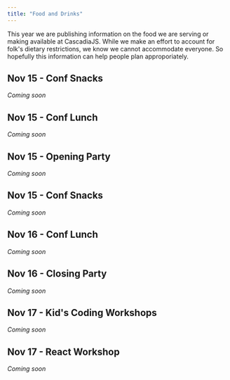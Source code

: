 ```yaml
---
title: "Food and Drinks"
---
```

This year we are publishing information on the food we are serving or making available at CascadiaJS. While we make an effort to account for folk's dietary restrictions, we know we cannot accommodate everyone. So hopefully this information can help people plan approporiately.

## Nov 15 - Conf Snacks

*Coming soon*

## Nov 15 - Conf Lunch

*Coming soon*

## Nov 15 - Opening Party

*Coming soon*

## Nov 15 - Conf Snacks

*Coming soon*

## Nov 16 - Conf Lunch

*Coming soon*

## Nov 16 - Closing Party

*Coming soon*

## Nov 17 - Kid's Coding Workshops

*Coming soon*

## Nov 17 - React Workshop

*Coming soon*
